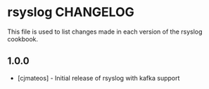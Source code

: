 rsyslog CHANGELOG
=========================

This file is used to list changes made in each version of the rsyslog cookbook.

1.0.0
-----
- [cjmateos] - Initial release of rsyslog with kafka support

